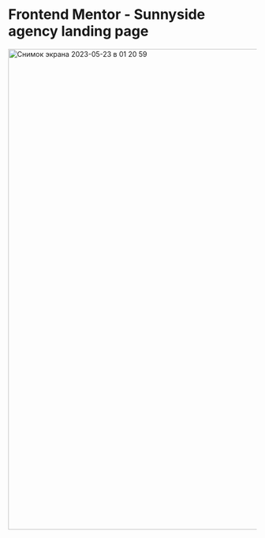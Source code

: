 # Frontend Mentor - Sunnyside agency landing page

<img width="975" alt="Снимок экрана 2023-05-23 в 01 20 59" src="https://github.com/impiia/sunnyside-agency-landing-page-main/assets/29872482/5fe67435-b08f-4691-87a3-a8f4f9db6a5f">
